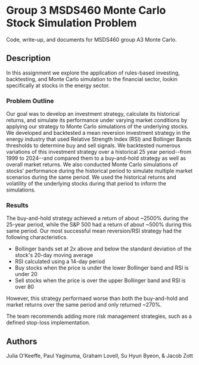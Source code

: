 
# Group 3 MSDS460 Monte Carlo Stock Simulation Problem 

Code, write-up, and documents for MSDS460 group A3 Monte Carlo.

## Description

In this assignment we explore the application of rules-based investing, backtesting, and Monte Carlo simulation to the financial sector,
lookin specifically at stocks in the energy sector.


### Problem Outline

Our goal was to develop an investment strategy, calculate its historical returns, and simulate its performance under varying market conditions by 
applying our strategy to Monte Carlo simulations of the underlying stocks. We developed and backtested a mean reversion investment strategy in the energy industry 
that used Relative Strength Index (RSI) and Bollinger Bands thresholds to determine buy and sell signals.
We backtested numerous variations of this investment strategy over a historical 25 year period--from 1999 to 2024--and compared them to a buy-and-hold strategy 
as well as overall market returns. 
We also conducted Monte Carlo simulations of stocks' performance during the historical period to simulate multiple market scenarios during the same period. We used
the historical returns and volatility of the underlying stocks during that period to inform the simulations.

### Results

The buy-and-hold strategy achieved a return of about ~2500% during the 25-year period, while the S&P 500 had a return of about ~500% during this same period. 
Our most successful mean reversion/RSI strategy had the following characteristics.
- Bollinger bands set at  2x above and below the standard deviation of the stock's 20-day moving average 
- RSI calculated using a 14-day period 
- Buy stocks when the price is under the lower Bollinger band and RSI is under 20
- Sell stocks when the price is over the upper Bollinger band and RSI is over 80

However, this strategy performaed worse than both the buy-and-hold and market returns over the same period and only returned ~270%.

The team recommends adding more risk management strategies, such as a defined stop-loss implementation. 

## Authors

Julia O’Keeffe, Paul Yaginuma, Graham Lovell, Su Hyun Byeon, & Jacob Zott




